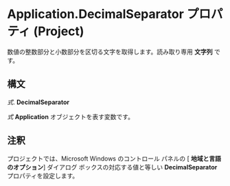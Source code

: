 
# Application.DecimalSeparator プロパティ (Project)

数値の整数部分と小数部分を区切る文字を取得します。読み取り専用 **文字列** です。


## 構文

 _式_. **DecimalSeparator**

 _式_ **Application** オブジェクトを表す変数です。


## 注釈

プロジェクトでは、Microsoft Windows のコントロール パネルの [ **地域と言語のオプション**] ダイアログ ボックスの対応する値と等しい **DecimalSeparator** プロパティを設定します。

